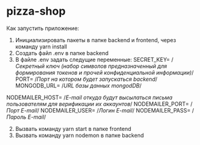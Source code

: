 # pizza-shop

Как запустить приложение:

1. Инициализировать пакеты в папке backend и frontend, через команду yarn install
2. Создать файл .env в папке backend
3. В файле .env задать следущие переменные:
   SECRET_KEY= /_Секретный ключ (набор символов предназначенный для формирования токенов и прочей конфиденциальной информации)_/
   PORT= /_Порт на котором будет запускаться backend_/
   MONGODB_URL= /_URL базы данных mongodDB_/

NODEMAILER_HOST= /_E-mail откуда будут высылаться письма пользователям для верификации их аккаунтов_/
NODEMAILER_PORT= /_Порт E-mail_/
NODEMAILER_USER= /_Логин E-mail_/
NODEMAILER_PASS= /_Пароль E-mail_/

2. Вызвать команду yarn start в папке frontend
3. Вызвать команду yarn nodemon в папке backend
